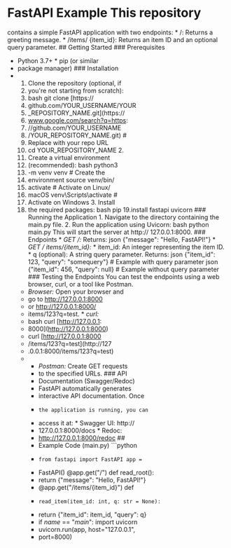 # FastAPI Example This repository
contains a simple FastAPI application 
with two endpoints: * /: Returns
a greeting message. * /items/
{item_id}: Returns an item ID and
an optional query parameter. ##
Getting Started ### Prerequisites
* Python 3.7+ * pip (or similar
*  package manager) ### Installation
*  1. Clone the repository (optional, if
   2. you're not starting from scratch):
   3.  bash git clone [https://
   4.  github.com/YOUR_USERNAME/YOUR
   5.  _REPOSITORY_NAME.git](https://
   6.  www.google.com/search?q=https:
   7.  //github.com/YOUR_USERNAME
   8.  /YOUR_REPOSITORY_NAME.git) #
   9.   Replace with your repo URL
   10.   cd YOUR_REPOSITORY_NAME  2.
   11.    Create a virtual environment
   12. (recommended): bash python3
   13.  -m venv venv # Create the
   14.  environment source venv/bin/
   15.  activate # Activate on Linux/
   16.  macOS venv\Scripts\activate #
   17.   Activate on Windows  3. Install
   18.    the required packages: bash pip
   19.install fastapi uvicorn  ###
       Running the Application 1. Navigate to
      the directory containing the main.py
       file. 2. Run the application using
      Uvicorn: bash python main.py
        This will start the server at http://
      127.0.0.1:8000. ### Endpoints *
       *GET /:* Returns: json {"message":
       "Hello, FastAPI!"}  * *GET /
      items/{item_id}:* * item_id: An
       integer representing the item ID. * q
      (optional): A string query parameter.
       Returns: json {"item_id": 123,
       "query": "somequery"} # Example
       with query parameter  json
       {"item_id": 456, "query":
       null} # Example without query
       parameter  ### Testing the Endpoints
      You can test the endpoints using a web
      browser, curl, or a tool like Postman.
      * *Browser:* Open your browser and
      * go to http://127.0.0.1:8000
      * or http://127.0.0.1:8000/
      * items/123?q=test. * *curl:*
      * bash curl [http://127.0.0.1:
      * 8000](http://127.0.0.1:8000)
      *  curl [http://127.0.0.1:8000
      *  /items/123?q=test](http://127
      *  .0.0.1:8000/items/123?q=test)
      *    * *Postman:* Create GET requests
           *  to the specified URLs. ### API
           *  Documentation (Swagger/Redoc)
           *   FastAPI automatically generates
           *    interactive API documentation. Once
           *     the application is running, you can
           *  access it at: * Swagger UI: http://
           *  127.0.0.1:8000/docs * Redoc:
           *   http://127.0.0.1:8000/redoc ##
           *    Example Code (main.py) ```python
           *     from fastapi import FastAPI app =
           *  FastAPI() @app.get("/") def read_root():
           *   return {"message": "Hello, FastAPI!"}
           *    @app.get("/items/{item_id}") def
           *     read_item(item_id: int, q: str = None):
           * return {"item_id": item_id, "query": q}
           * if _name_ == "_main_": import uvicorn
           *  uvicorn.run(app, host="127.0.0.1",
           *  port=8000)
